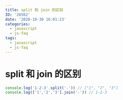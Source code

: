 ```yaml
---
title: split 和 join 的区别
ID: '26562'
date: '2020-10-30 16:01:23'
categories:
  - javascript
  - js-faq
tags:
  - javascript
  - js-faq
---
```


# split 和 join 的区别

``` js 
console.log('1-2-3'.split('-')) // ["1", "2", "3"]
console.log(['1','2','3'].join('-')) // 1-2-3
```
 
 
 
 
 
 
 
 
 
 
 
 
 
 
 
 
 
 
 
 
 
 
 
 
 
